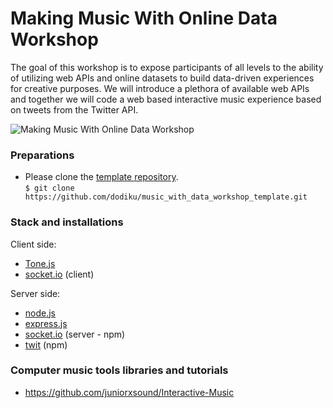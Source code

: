 # Making Music With Online Data Workshop
The goal of this workshop is to expose participants of all levels to the ability of utilizing web APIs and online datasets to build data-driven experiences for creative purposes. We will introduce a plethora of available web APIs and together we will code a web based interactive music experience based on tweets from the Twitter API.


![Making Music With Online Data Workshop](public/images/poster/postersmall.png)

### Preparations
- Please clone the [template repository](https://github.com/dodiku/music_with_data_workshop_template).  
``$ git clone https://github.com/dodiku/music_with_data_workshop_template.git ``

### Stack and installations
Client side:
- [Tone.js](https://tonejs.github.io/)
- [socket.io](https://socket.io/) (client)

Server side:
- [node.js](https://nodejs.org/en/)
- [express.js](https://expressjs.com/)
- [socket.io](https://www.npmjs.com/package/socket.io) (server - npm)
- [twit](https://www.npmjs.com/package/twit) (npm)

### Computer music tools libraries and tutorials
- https://github.com/juniorxsound/Interactive-Music
